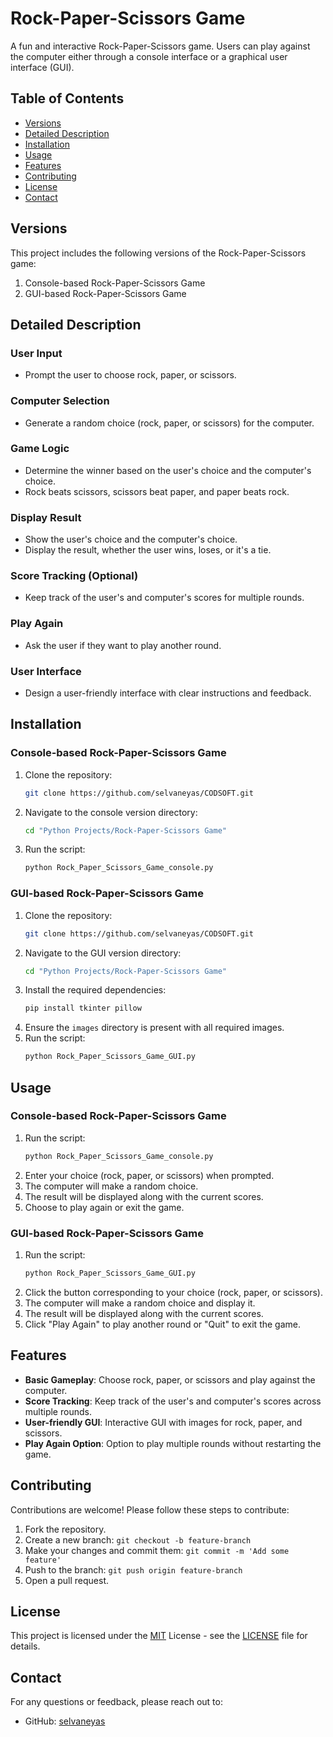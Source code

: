 # Rock-Paper-Scissors Game

A fun and interactive Rock-Paper-Scissors game. Users can play against the computer either through a console interface or a graphical user interface (GUI).

## Table of Contents

- [Versions](#versions)
- [Detailed Description](#detailed-description)
- [Installation](#installation)
- [Usage](#usage)
- [Features](#features)
- [Contributing](#contributing)
- [License](#license)
- [Contact](#contact)

## Versions

This project includes the following versions of the Rock-Paper-Scissors game:
1. Console-based Rock-Paper-Scissors Game
2. GUI-based Rock-Paper-Scissors Game

## Detailed Description

### User Input
- Prompt the user to choose rock, paper, or scissors.

### Computer Selection
- Generate a random choice (rock, paper, or scissors) for the computer.

### Game Logic
- Determine the winner based on the user's choice and the computer's choice.
- Rock beats scissors, scissors beat paper, and paper beats rock.

### Display Result
- Show the user's choice and the computer's choice.
- Display the result, whether the user wins, loses, or it's a tie.

### Score Tracking (Optional)
- Keep track of the user's and computer's scores for multiple rounds.

### Play Again
- Ask the user if they want to play another round.

### User Interface
- Design a user-friendly interface with clear instructions and feedback.

## Installation

### Console-based Rock-Paper-Scissors Game

1. Clone the repository:
    ```bash
    git clone https://github.com/selvaneyas/CODSOFT.git
    ```
2. Navigate to the console version directory:
    ```bash
    cd "Python Projects/Rock-Paper-Scissors Game"
    ```
3. Run the script:
    ```bash
    python Rock_Paper_Scissors_Game_console.py
    ```

### GUI-based Rock-Paper-Scissors Game

1. Clone the repository:
    ```bash
    git clone https://github.com/selvaneyas/CODSOFT.git
    ```
2. Navigate to the GUI version directory:
    ```bash
    cd "Python Projects/Rock-Paper-Scissors Game"
    ```
3. Install the required dependencies:
    ```bash
    pip install tkinter pillow
    ```
4. Ensure the `images` directory is present with all required images.
5. Run the script:
    ```bash
    python Rock_Paper_Scissors_Game_GUI.py
    ```

## Usage

### Console-based Rock-Paper-Scissors Game

1. Run the script:
    ```bash
    python Rock_Paper_Scissors_Game_console.py
    ```
2. Enter your choice (rock, paper, or scissors) when prompted.
3. The computer will make a random choice.
4. The result will be displayed along with the current scores.
5. Choose to play again or exit the game.

### GUI-based Rock-Paper-Scissors Game

1. Run the script:
    ```bash
    python Rock_Paper_Scissors_Game_GUI.py
    ```
2. Click the button corresponding to your choice (rock, paper, or scissors).
3. The computer will make a random choice and display it.
4. The result will be displayed along with the current scores.
5. Click "Play Again" to play another round or "Quit" to exit the game.

## Features

- **Basic Gameplay**: Choose rock, paper, or scissors and play against the computer.
- **Score Tracking**: Keep track of the user's and computer's scores across multiple rounds.
- **User-friendly GUI**: Interactive GUI with images for rock, paper, and scissors.
- **Play Again Option**: Option to play multiple rounds without restarting the game.

## Contributing

Contributions are welcome! Please follow these steps to contribute:

1. Fork the repository.
2. Create a new branch: `git checkout -b feature-branch`
3. Make your changes and commit them: `git commit -m 'Add some feature'`
4. Push to the branch: `git push origin feature-branch`
5. Open a pull request.

## License

This project is licensed under the [MIT](https://choosealicense.com/licenses/mit/) License - see the [LICENSE](https://choosealicense.com/licenses/mit/) file for details.

## Contact

For any questions or feedback, please reach out to:

- GitHub: [selvaneyas](https://github.com/selvaneyas)

